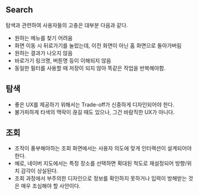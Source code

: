 ## Search

탐색과 관련하여 사용자들의 고충은 대부분 다음과 같다.
- 원하는 메뉴를 찾기 어려움
- 화면 이동 시 뒤로가기를 눌렀는데, 이전 화면이 아닌 홈 화면으로 돌아가버림
- 원하는 결과가 나오지 않음
- 바로가기 링크명, 버튼명 등이 이해되지 않음
- 동일한 필터를 사용할 때 저장이 되지 않아 똑같은 작업을 반복해야함.

## 탐색
- 좋은 UX를 제공하기 위해서는 Trade-off가 신중하게 디자인되어야 한다.
- 불가피하게 타색의 맥락이 끊길 때도 있으나, 그건 바람직한 UX가 아니다.

## 조회
- 조작이 풍부해야하는 조회 화면에서는 사용자 의도에 맞게 인터랙션이 설계되어야 한다.
- 예로, 네이버 지도에서는 특정 장소를 선택하면 확대된 척도로 재설정되어 방향/위치 감각이 상실된다.
- 조회 과정에서 부주의한 디자인으로 정보를 확인하지 못하거나 입력이 방해받는 것은 매우 조심해야 할 사안이다.